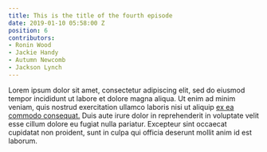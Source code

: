 ```yaml
---
title: This is the title of the fourth episode
date: 2019-01-10 05:58:00 Z
position: 6
contributors:
- Ronin Wood
- Jackie Handy
- Autumn Newcomb
- Jackson Lynch
---
```


Lorem ipsum dolor sit amet, consectetur adipiscing elit, sed do eiusmod tempor incididunt ut labore et dolore magna aliqua. Ut enim ad minim veniam, quis nostrud exercitation ullamco laboris nisi ut aliquip [ex ea commodo consequat.](https://github.com/sverrirs/jekyll-paginate-v2/issues/48) Duis aute irure dolor in reprehenderit in voluptate velit esse cillum dolore eu fugiat nulla pariatur. Excepteur sint occaecat cupidatat non proident, sunt in culpa qui officia deserunt mollit anim id est laborum.